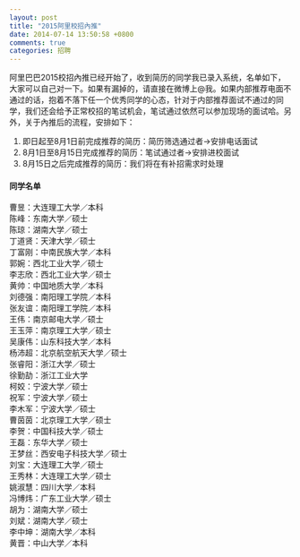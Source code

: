 ```yaml
---
layout: post
title: "2015阿里校招內推"
date: 2014-07-14 13:50:58 +0800
comments: true
categories: 招聘
---
```


阿里巴巴2015校招內推已经开始了，收到简历的同学我已录入系统，名单如下，大家可以自己对一下。如果有漏掉的，请直接在微博上@我。如果内部推荐电面不通过的话，抱着不落下任一个优秀同学的心态，针对于内部推荐面试不通过的同学，我们还会给予正常校招的笔试机会，笔试通过依然可以参加现场的面试哈。另外，关于內推后的流程，安排如下：

1. 即日起至8月1日前完成推荐的简历：简历筛选通过者->安排电话面试
2. 8月1日至8月15日完成推荐的简历：笔试通过者->安排进校面试
3. 8月15日之后完成推荐的简历：我们将在有补招需求时处理

<!--more-->
#### 同学名单
曹昱：大连理工大学／本科<br/>
陈峰：东南大学／硕士<br/>
陈琼：湖南大学／硕士<br/>
丁道贤：天津大学／硕士<br/>
丁富刚：中南民族大学／本科<br/>
郭婉：西北工业大学／硕士<br/>
李志欣：西北工业大学／硕士<br/>
黄帅：中国地质大学／本科<br/>
刘德强：南阳理工学院／本科<br/>
张友谊：南阳理工学院／本科<br/>
王伟：南京邮电大学／硕士<br/>
王玉萍：南京理工大学／硕士<br/>
吴康伟：山东科技大学／本科<br/>
杨沛超：北京航空航天大学／硕士<br/>
张睿阳：浙江大学／硕士<br/>
徐勤劼：浙江工业大学<br/>
柯姣：宁波大学／硕士<br/>
祝军：宁波大学／硕士<br/>
李木军：宁波大学／硕士<br/>
曹茵茵：北京理工大学／硕士<br/>
李贺：中国科技大学／硕士<br/>
王磊：东华大学／硕士<br/>
王梦丝：西安电子科技大学／硕士<br/>
刘宝：大连理工大学／硕士<br/>
王秀林：大连理工大学／硕士<br/>
姚淑慧：四川大学／本科<br/>
冯博炜：广东工业大学／硕士<br/>
胡为：湖南大学／硕士<br/>
刘斌：湖南大学／硕士<br/>
李中坤：湖南大学／本科<br/>
黄晋：中山大学／本科<br/>